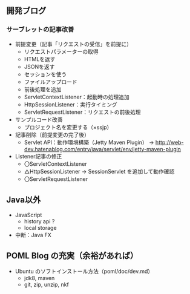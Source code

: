 ## 開発ブログ
### サーブレットの記事改善
- 前提変更（記事「リクエストの受信」を前提に）
  - リクエストパラメーターの取得
  - HTMLを返す
  - JSONを返す
  - セッションを使う
  - ファイルアップロード
  - 前後処理を追加
  - ServletContextListener：起動時の処理追加
  - HttpSessionListener：実行タイミング
  - ServletRequestListener：リクエストの前後処理
- サンプルコード改善
  - プロジェクト名を変更する（×ssjp）
- 記事削除（前提変更の完了後）
  - Servlet API：動作環境構築（Jetty Maven Plugin）
    -> http://web-dev.hatenablog.com/entry/java/servlet/env/jetty-maven-plugin    
- Listener記事の修正
  - 〇ServletContextListener
  - △HttpSessionListener
    -> SessionServlet を追加して動作確認
  - 〇ServletRequestListener


## Java以外
- JavaScript
  - history api ?
  - local storage
- 中断：Java FX


## POML Blog の充実（余裕があれば）
- Ubuntu のソフトインストール方法（poml/doc/dev.md）
  - jdk8, maven
  - git, zip, unzip, nkf
